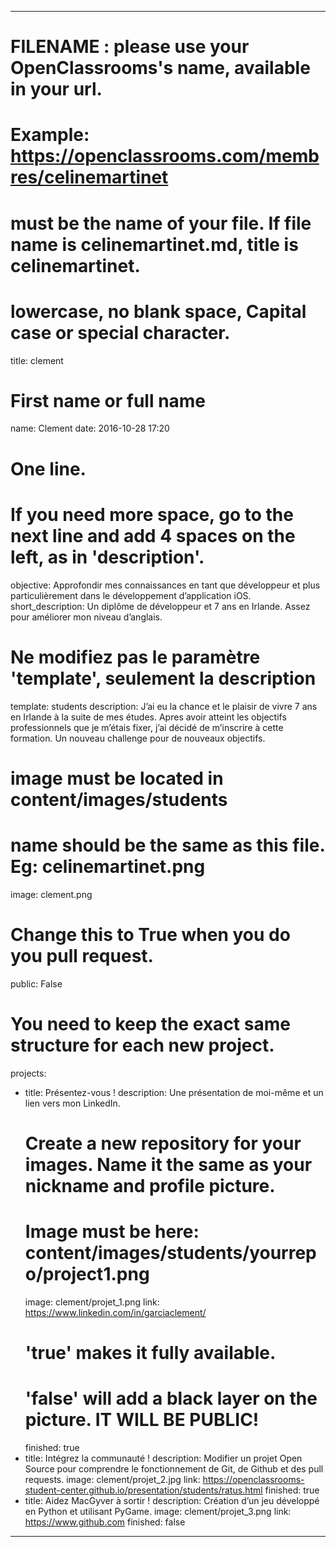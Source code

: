 ---

# FILENAME : please use your OpenClassrooms's name, available in your url.
# Example: https://openclassrooms.com/membres/celinemartinet
# must be the name of your file. If file name is celinemartinet.md, title is celinemartinet.
# lowercase, no blank space, Capital case or special character.
title: clement

# First name or full name
name: Clement
date: 2016-10-28 17:20

# One line.
# If you need more space, go to the next line and add 4 spaces on the left, as in 'description'.
objective: Approfondir mes connaissances en tant que développeur et plus particulièrement dans le développement d’application iOS.
short_description: Un diplôme de développeur et 7 ans en Irlande. Assez pour améliorer mon niveau d’anglais.

# Ne modifiez pas le paramètre 'template', seulement la description
template: students
description:
    J’ai eu la chance et le plaisir de vivre 7 ans en Irlande à la suite de mes études.
    Apres avoir atteint les objectifs professionnels que je m’étais fixer, j’ai décidé de m’inscrire à cette formation.
    Un nouveau challenge pour de nouveaux objectifs.

# image must be located in content/images/students
# name should be the same as this file. Eg: celinemartinet.png
image: clement.png

# Change this to True when you do you pull request.
public: False

# You need to keep the exact same structure for each new project.
projects:
  - title: Présentez-vous !
    description: Une présentation de moi-même et un lien vers mon LinkedIn.
    # Create a new repository for your images. Name it the same as your nickname and profile picture.
    # Image must be here: content/images/students/yourrepo/project1.png
    image: clement/projet_1.png
    link: https://www.linkedin.com/in/garciaclement/
    # 'true' makes it fully available.
    # 'false' will add a black layer on the picture. IT WILL BE PUBLIC!
    finished: true
  - title: Intégrez la communauté !
    description: Modifier un projet Open Source pour comprendre le fonctionnement de Git, de Github et des pull requests. 
    image: clement/projet_2.jpg
    link: https://openclassrooms-student-center.github.io/presentation/students/ratus.html
    finished: true
  - title: Aidez MacGyver à sortir !
    description: Création d’un jeu développé en Python et utilisant PyGame.
    image: clement/projet_3.png
    link: https://www.github.com
    finished: false
---